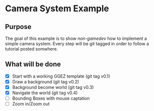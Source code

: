 # Camera System Example
## Purpose
The goal of this example is to show _non-gamedev_ how to implement a simple camera system. Every step will be git tagged in order to follow a tutorial posted somwhere.

## What will be done
- [X] Start with a working GGEZ template (git tag v0.1)
- [x] Draw a background (git tag v0.2)
- [X] Background become world (git tag v0.3)
- [X] Navigate the world (git tag v0.4)
- [ ] Bounding Boxes with mouse captation
- [ ] Zoom in/Zoom out
